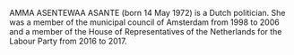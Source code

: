 AMMA ASENTEWAA ASANTE (born 14 May 1972) is a Dutch politician. She was a member of the municipal council of Amsterdam from 1998 to 2006 and a member of the House of Representatives of the Netherlands for the Labour Party from 2016 to 2017.
